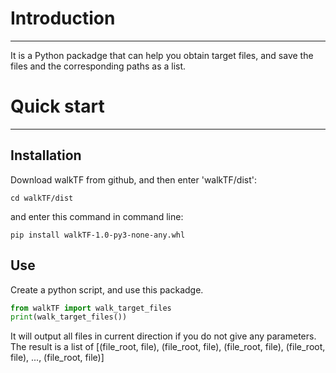 # Introduction

***
It is a Python packadge that can help you obtain target files, and save the files and the corresponding paths as a list.

# Quick start

***

## Installation

Download walkTF from github, and then enter 'walkTF/dist':
```
cd walkTF/dist
```
and enter this command in command line:
```
pip install walkTF-1.0-py3-none-any.whl
```

## Use
Create a python script, and use this packadge.
```python
from walkTF import walk_target_files
print(walk_target_files())
```
It will output all files in current direction if you do not give any parameters.
The result is a list of [(file_root, file), (file_root, file), (file_root, file), (file_root, file), ..., (file_root, file)]
